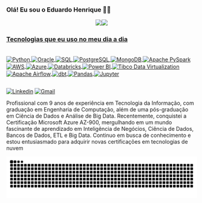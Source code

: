 
### Olá! Eu sou o Eduardo Henrique 🖐🏾

<div align="center">
  <a href="https://github.com/eduardohnsantos">
  <img height="160em" src="https://github-readme-stats.vercel.app/api?username=eduardohnsantos&show_icons=true&theme=onedark&include_all_commits=true&count_private=true"/><img height="160em" src="https://github-readme-stats.vercel.app/api/top-langs/?username=eduardohnsantos&layout=compact&langs_count=7&theme=onedark"/> 
</div>

### Tecnologias que eu uso no meu dia a dia
  
<div style="display: inline_block"><br/>
  <img align="center" alt="Python" heigth="40" width="50" src="https://cdn.jsdelivr.net/gh/devicons/devicon/icons/python/python-original.svg">
  <img align="center" alt="Oracle" heigth="40" width="50" src="https://encrypted-tbn0.gstatic.com/images?q=tbn:ANd9GcR3elBMDBHPvQhjBXFNOeP5voqkHKschVavqoNz8cIi&s">
     <img align="center" alt="SQL" heigth="40" width="50" src="https://camo.githubusercontent.com/e8a5f4b9b8dd4744587a8107387603fcee2dfae96a34f75a867641bcea088113/68747470733a2f2f63646e2e6a7364656c6976722e6e65742f67682f64657669636f6e732f64657669636f6e2f69636f6e732f6d7973716c2f6d7973716c2d6f726967696e616c2d776f72646d61726b2e737667">
   <img align="center" alt="PostgreSQL" heigth="40" width="50" src="https://cdn.jsdelivr.net/gh/devicons/devicon/icons/postgresql/postgresql-original-wordmark.svg">
  <img align="center" alt="MongoDB" heigth="40" width="50" src="https://cdn.jsdelivr.net/gh/devicons/devicon/icons/mongodb/mongodb-original-wordmark.svg">
  <img align="center" alt="Apache PySpark" heigth="40" width="50" src="https://encrypted-tbn0.gstatic.com/images?q=tbn:ANd9GcQTEEWSmkWAScFmLpB_wjqTlvBPBdznYFmtTvHI-R2fYA&s">
  <img align="center" alt="AWS" heigth="40" width="50" src="https://cdn.jsdelivr.net/gh/devicons/devicon/icons/amazonwebservices/amazonwebservices-original-wordmark.svg">
 <img align="center" alt="Azure" heigth="40" width="50" src="https://encrypted-tbn0.gstatic.com/images?q=tbn:ANd9GcSD5j9Kx1JeJa6NGqYw1MBYgg_bfBU7G9PEbNgLFVDaNQ&s">
  <img align="center" alt="Databricks" heigth="40" width="50" src="https://encrypted-tbn0.gstatic.com/images?q=tbn:ANd9GcSABP4KXrJCzWBMb7PxXinHMjjR9SbWL1ijW9LASWUrLvTnvueddRhBQZbGxy2ghCYASt0&usqp=CAU">
  <img align="center" alt="Power BI" heigth="40" width="50" src="https://encrypted-tbn0.gstatic.com/images?q=tbn:ANd9GcTi0JDsHWTB4Gdgjm13NkhVvYR3YPrHTAAFcwnq8Upjmg&s">
  <img align="center" alt="Tibco Data Virtualization" heigth="40" width="50" src="https://ansera.si/wp-content/uploads/2018/08/jaspersoft_logo_final.jpg">
  <img align="center" alt="Apache Airflow" heigth="40" width="50" src="https://miro.medium.com/v2/resize:fit:1042/1*-WONIXxqCzs6nKqZqaUr9w.png">
  <img align="center" alt="dbt" heigth="40" width="50" src="https://encrypted-tbn0.gstatic.com/images?q=tbn:ANd9GcRXunvsEHees5oEAVWASixilaWe7B-wKt6rrbLJvKik7A&s">
  <img align="center" alt="Pandas" heigth="40" width="50" src="https://encrypted-tbn0.gstatic.com/images?q=tbn:ANd9GcRAY7WtJ07dJAvloVU8tVwgYsBG0xRNm5Ufm_IHf-3XnA&s">
  <img align="center" alt="Jupyter" heigth="40" width="50" src="https://camo.githubusercontent.com/cbea6d07c4194169f76dd7092b3aecc9ca5a02312cd96dee14141ae9005b26fe/68747470733a2f2f63646e2e6a7364656c6976722e6e65742f67682f64657669636f6e732f64657669636f6e2f69636f6e732f6a7570797465722f6a7570797465722d6f726967696e616c2d776f72646d61726b2e737667">
  </div>
  
  ##
  
[![Linkedin](https://img.shields.io/badge/LinkedIn-0077B5?style=for-the-badge&logo=linkedin&logoColor=white)](https://www.linkedin.com/in/eduardo-henrique-01086232/) [![Gmail](https://img.shields.io/badge/Gmail-D14836?style=for-the-badge&logo=gmail&logoColor=white)](https://mail.google.com/mail/u/0/#inbox)
  
  
  Profissional com 9 anos de experiência em Tecnologia da Informação, com graduação em Engenharia de Computação, além de uma pós-graduação em Ciência de Dados e Análise de Big Data. Recentemente, conquistei a Certificação Microsoft Azure AZ-900, mergulhando em um mundo fascinante de aprendizado em Inteligência de Negócios, Ciência de Dados, Bancos de Dados, ETL e Big Data. Continuo em busca de conhecimento e estou entusiasmado para adquirir novas certificações em tecnologias de nuvem
  
   
 ![Snake animation](https://github.com/eduardohnsantos/eduardohnsantos/blob/output/github-contribution-grid-snake.svg)



